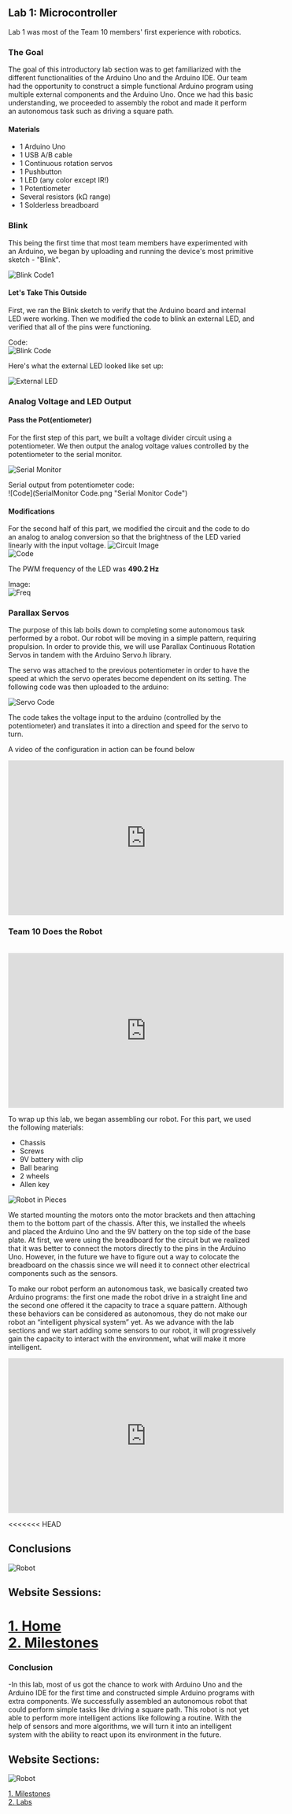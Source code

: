 ## Lab 1: Microcontroller
Lab 1 was most of the Team 10 members' first experience with robotics.
### The Goal

The goal of this introductory lab section was to get familiarized with the different functionalities of the Arduino Uno and the Arduino IDE. Our team had the opportunity to construct a simple functional Arduino program using multiple external components and the Arduino Uno. Once we had this basic understanding, we proceeded to assembly the robot and made it perform an autonomous task such as driving a square path.

#### Materials

- 1 Arduino Uno
- 1 USB A/B cable
- 1 Continuous rotation servos
- 1 Pushbutton
- 1 LED (any color except IR!)
- 1 Potentiometer
- Several resistors (kΩ range)
- 1 Solderless breadboard

### Blink
This being the first time that most team members have experimented with an Arduino, we began by uploading and running the device's most primitive sketch - "Blink".

![Blink Code1](BlinkBasic.png "Blink Code1")

#### Let's Take This Outside

First, we ran the Blink sketch to verify that the Arduino board and internal LED were working. Then we modified the code to blink an external LED, and verified that all of the pins were functioning.

Code:<br>
![Blink Code](Selection_002.png "Blink Code")

Here's what the external LED looked like set up: <br>

![External LED](IMG_3192.JPG "External LED")

### Analog Voltage and LED Output
#### Pass the Pot(entiometer)
For the first step of this part, we built a voltage divider circuit using a potentiometer. We then output the analog voltage values controlled by the potentiometer to the serial monitor.

![Serial Monitor](SerialMonitor.png "Serial Monitor")

Serial output from potentiometer code:<br>
![Code](SerialMonitor Code.png "Serial Monitor Code")

#### Modifications
For the second half of this part, we modified the circuit and the code to do an analog to analog conversion so that the brightness of the LED varied linearly with the input voltage.
![Circuit Image](IMG_3195.JPG "Circuit Image")
<br>
![Code](3195Code.png "Circuit Code")

The PWM frequency of the LED was **490.2 Hz**

Image:<br>
![Freq](PWNFreq.png "PWN Frequency")

### Parallax Servos
The purpose of this lab boils down to completing some autonomous task performed by a robot. Our robot will be moving in a simple pattern, requiring propulsion. In order to provide this, we will use Parallax Continuous Rotation Servos in tandem with the Arduino Servo.h library.

The servo was attached to the previous potentiometer in order to have the speed at which the servo operates become dependent on its setting. The following code was then uploaded to the arduino:

![Servo Code](ServoCode.png "Servo Code")

The code takes the voltage input to the arduino (controlled by the potentiometer) and translates it into a direction and speed for the servo to turn.

A video of the configuration in action can be found below <br>

<iframe width="560" height="315" src="https://www.youtube.com/embed/RKeNJGQvyiw?rel=0" frameborder="0" allowfullscreen></iframe>


### Team 10 Does the Robot
<br>

<iframe width="560" height="315" src="https://www.youtube.com/embed/w1iMTuMnZG8?rel=0" frameborder="0" allowfullscreen></iframe>


To wrap up this lab, we began assembling our robot. For this part, we used the following materials:
- Chassis
- Screws
- 9V battery with clip
- Ball bearing
- 2 wheels
- Allen key

![Robot in Pieces](whenAMommyRobotAndADaddyRobotLoveEachOtherVeryMuch.png "Robot Baby")

We started mounting the motors onto the motor brackets and then attaching them to the bottom part of the chassis. After this, we installed the wheels and placed the Arduino Uno and the 9V battery on the top side of the base plate. At first, we were using the breadboard for the circuit but we realized that it was better to connect the motors directly to the pins in the Arduino Uno. However, in the future we have to figure out a way to colocate the breadboard on the chassis since we will need it to connect other electrical components such as the sensors.

To make our robot perform an autonomous task, we basically created two Arduino programs: the first one made the robot drive in a straight line and the second one offered it the capacity to trace a square pattern. Although these behaviors can be considered as autonomous, they do not make our robot an “intelligent physical system” yet. As we advance with the lab sections and we start adding some sensors to our robot, it will progressively gain the capacity to interact with the environment, what will make it more intelligent.  

<iframe width="560" height="315" src="https://www.youtube.com/embed/PooEK1s3c94?rel=0" frameborder="0" allowfullscreen></iframe>

<<<<<<< HEAD
## Conclusions



![Robot](RobotCar.jpg)

## Website Sessions:

[1. Home](index.md)  
[2. Milestones](milestones.md)
=======
### Conclusion
-In this lab, most of us got the chance to work with Arduino Uno and the Arduino IDE for the first time and constructed simple Arduino programs with extra components. We successfully assembled an autonomous robot that could perform simple tasks like driving a square path. This robot is not yet able to perform more intelligent actions like following a routine. With the help of sensors and more algorithms, we will turn it into an intelligent system with the ability to react upon its environment in the future.
## Website Sections:
 
![Robot](RobotCar.jpg "Robot")

[1. Milestones](milestones.md) <br>
[2. Labs](labsessions.md) <br>

